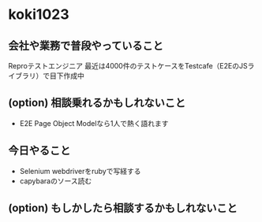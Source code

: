 # koki1023

## 会社や業務で普段やっていること

Reproテストエンジニア
最近は4000件のテストケースをTestcafe（E2EのJSライブラリ）で目下作成中

## (option) 相談乗れるかもしれないこと

- E2E Page Object Modelなら1人で熱く語れます

## 今日やること

- Selenium webdriverをrubyで写経する
- capybaraのソース読む

## (option) もしかしたら相談するかもしれないこと
 
